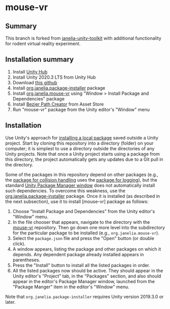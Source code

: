 # mouse-vr

## Summary

This branch is forked from [janelia-unity-toolkit](https://github.com/JaneliaSciComp/janelia-unity-toolkit) with additional functionality for rodent virtual reality experiment.  

## Installation summary

1. Install [Unity Hub](https://unity.com/download)
2. Install Unity 2020.3 LTS from Unity Hub
3. Download [this github](https://github.com/lapis42/mouse-vr)
4. Install [org.janelia.package-installer](https://github.com/lapis42/mouse-vr/tree/master/org.janelia.package-installer) package
5. Install [org.janelia.mouse-vr](https://github.com/lapis42/mouse-vr/tree/master/org.janelia.mouse-vr) using "Window > Install Package and Dependencies" package
6. Install [Bezier Path Creator](https://assetstore.unity.com/packages/tools/utilities/b-zier-path-creator-136082) from Asset Store
7. Run "mouse-vr" package from the Unity editor's "Window" menu

## Installation

Use Unity's approach for [installing a local package](https://docs.unity3d.com/Manual/upm-ui-local.html) saved outside a Unity project.  Start by cloning this repository into a directory (folder) on your computer; it is simplest to use a directory outside the directories of any Unity projects.  Note that once a Unity project starts using a package from this directory, the project automatically gets any updates due to a Git pull in the directory.

Some of the packages in this repository depend on other packages (e.g., the [package for collision handling](https://github.com/JaneliaSciComp/janelia-unity-toolkit/tree/master/org.janelia.collision-handling) uses the [package for logging](https://github.com/JaneliaSciComp/janelia-unity-toolkit/tree/master/org.janelia.logging)), but the standard [Unity Package Manager window](https://docs.unity3d.com/Manual/upm-ui.html) does not automatically install such dependencies.  To overcome this weakness, use the [org.janelia.package-installer](https://github.com/JaneliaSciComp/janelia-unity-toolkit/tree/master/org.janelia.package-installer) package.  Once it is installed (as described in the next subsection), use it to install [mouse-vr] package as follows:

1. Choose "Install Package and Dependencies" from the Unity editor's "Window" menu.
2. In the file chooser that appears, navigate to the directory with the [mouse-vr](https://github.com/lapis42/mouse-vr) repository. Then go down one more level into the subdirectory for the particular package to be installed (e.g., `org.janelia.mouse-vr`).
3. Select the `package.json` file and press the "Open" button (or double click).
4. A window appears, listing the package and other packages on which it depends.  Any dependent package already installed appears in parentheses.
5. Press the "Install" button to install all the listed packages in order.
6. All the listed packages now should be active.  They should appear in the Unity editor's "Project" tab, in the "Packages" section, and also should appear in the editor's Package Manager window, launched from the "Package Manger" item in the editor's "Window" menu.

Note that `org.janelia.package-installer` requires Unity version 2019.3.0 or later.
